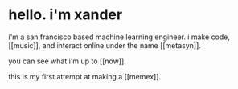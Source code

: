 # hello. i'm xander

i'm a san francisco based machine learning engineer.
i make code, [[music]], and interact online under the name [[metasyn]].

you can see what i'm up to [[now]].

this is my first attempt at making a [[memex]].
